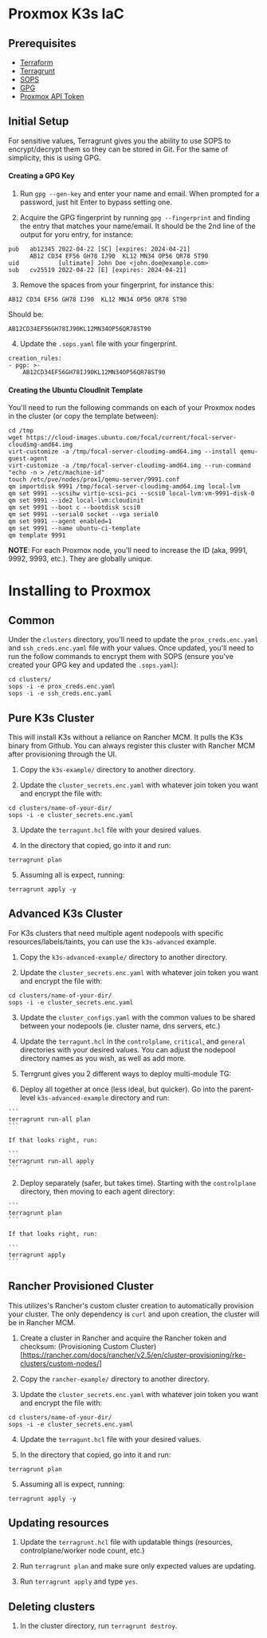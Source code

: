 # Proxmox K3s IaC

## Prerequisites

* [Terraform](https://www.terraform.io/downloads)
* [Terragrunt](https://terragrunt.gruntwork.io/docs/getting-started/install/)
* [SOPS](https://github.com/mozilla/sops#id3)
* [GPG](https://gnupg.org/download/)
* [Proxmox API Token](https://pve.proxmox.com/wiki/Proxmox_VE_API)

## Initial Setup

For sensitive values, Terragrunt gives you the ability to use SOPS to encrypt/decrypt them so they can be stored in Git. For the same of simplicity, this is using GPG.

#### Creating a GPG Key

1. Run `gpg --gen-key` and enter your name and email. When prompted for a password, just hit Enter to bypass setting one.

2. Acquire the GPG fingerprint by running `gpg --fingerprint` and finding the entry that matches your name/email. It should be the 2nd line of the output for yoru entry, for instance:

```
pub   ab12345 2022-04-22 [SC] [expires: 2024-04-21]
      AB12 CD34 EF56 GH78 IJ90  KL12 MN34 OP56 QR78 ST90
uid           [ultimate] John Doe <john.doe@example.com>
sub   cv25519 2022-04-22 [E] [expires: 2024-04-21]
```

3. Remove the spaces from your fingerprint, for instance this:

```
AB12 CD34 EF56 GH78 IJ90  KL12 MN34 OP56 QR78 ST90
```
Should be:
```
AB12CD34EF56GH78IJ90KL12MN34OP56QR78ST90
```

4. Update the `.sops.yaml` file with your fingerprint.

```
creation_rules:
- pgp: >-
    AB12CD34EF56GH78IJ90KL12MN34OP56QR78ST90
```

#### Creating the Ubuntu CloudInit Template

You'll need to run the following commands on each of your Proxmox nodes in the cluster (or copy the template between):

```
cd /tmp
wget https://cloud-images.ubuntu.com/focal/current/focal-server-cloudimg-amd64.img
virt-customize -a /tmp/focal-server-cloudimg-amd64.img --install qemu-guest-agent
virt-customize -a /tmp/focal-server-cloudimg-amd64.img --run-command "echo -n > /etc/machine-id"
touch /etc/pve/nodes/prox1/qemu-server/9991.conf
qm importdisk 9991 /tmp/focal-server-cloudimg-amd64.img local-lvm
qm set 9991 --scsihw virtio-scsi-pci --scsi0 local-lvm:vm-9991-disk-0
qm set 9991 --ide2 local-lvm:cloudinit
qm set 9991 --boot c --bootdisk scsi0
qm set 9991 --serial0 socket --vga serial0
qm set 9991 --agent enabled=1
qm set 9991 --name ubuntu-ci-template
qm template 9991
```

**NOTE**: For each Proxmox node, you'll need to increase the ID (aka, 9991, 9992, 9993, etc.). They are globally unique.

# Installing to Proxmox

## Common

Under the `clusters` directory, you'll need to update the `prox_creds.enc.yaml` and `ssh_creds.enc.yaml` file with your values. Once updated, you'll need to run the follow commands to encrypt them with SOPS (ensure you've created your GPG key and updated the `.sops.yaml`):

```
cd clusters/
sops -i -e prox_creds.enc.yaml
sops -i -e ssh_creds.enc.yaml
```

## Pure K3s Cluster

This will install K3s without a reliance on Rancher MCM. It pulls the K3s binary from Github. You can always register this cluster with Rancher MCM after provisioning through the UI.

1. Copy the `k3s-example/` directory to another directory.

2. Update the `cluster_secrets.enc.yaml` with whatever join token you want and encrypt the file with:

```
cd clusters/name-of-your-dir/
sops -i -e cluster_secrets.enc.yaml
```

3. Update the `terragunt.hcl` file with your desired values.

4. In the directory that copied, go into it and run:

```
terragrunt plan
```

5. Assuming all is expect, running:

```
terragrunt apply -y
```

## Advanced K3s Cluster

For K3s clusters that need multiple agent nodepools with specific resources/labels/taints, you can use the `k3s-advanced` example.

1. Copy the `k3s-advanced-example/` directory to another directory.

2. Update the `cluster_secrets.enc.yaml` with whatever join token you want and encrypt the file with:

```
cd clusters/name-of-your-dir/
sops -i -e cluster_secrets.enc.yaml
```

3. Update the `cluster_configs.yaml` with the common values to be shared between your nodepools (ie. cluster name, dns servers, etc.)

4. Update the `terragunt.hcl` in the `controlplane`, `critical`, and `general` directories with your desired values. You can adjust the nodepool directory names as you wish, as well as add more.

5. Terrgrunt gives you 2 different ways to deploy multi-module TG:

  1. Deploy all together at once (less ideal, but quicker). Go into the parent-level `k3s-advanced-example` directory and run:

    ```
    terragrunt run-all plan
    ```

    If that looks right, run:

    ```
    terragrunt run-all apply
    ```

  2. Deploy separately (safer, but takes time). Starting with the `controlplane` directory, then moving to each agent directory:

    ```
    terragrunt plan
    ```

    If that looks right, run:

    ```
    terragrunt apply
    ```

## Rancher Provisioned Cluster

This utilizes's Rancher's custom cluster creation to automatically provision your cluster. The only dependency is `curl` and upon creation, the cluster will be in Rancher MCM.

1. Create a cluster in Rancher and acquire the Rancher token and checksum: (Provisioning Custom Cluster)[https://rancher.com/docs/rancher/v2.5/en/cluster-provisioning/rke-clusters/custom-nodes/]

2. Copy the `rancher-example/` directory to another directory.

3. Update the `cluster_secrets.enc.yaml` with whatever join token you want and encrypt the file with:

```
cd clusters/name-of-your-dir/
sops -i -e cluster_secrets.enc.yaml
```

4. Update the `terragunt.hcl` file with your desired values.

5. In the directory that copied, go into it and run:

```
terragrunt plan
```

5. Assuming all is expect, running:

```
terragrunt apply -y
```

## Updating resources

1. Update the `terragrunt.hcl` file with updatable things (resources, controlplane/worker node count, etc.)

2. Run `terragrunt plan` and make sure only expected values are updating.

3. Run `terragrunt apply` and type `yes`.

## Deleting clusters

1. In the cluster directory, run `terragrunt destroy`.